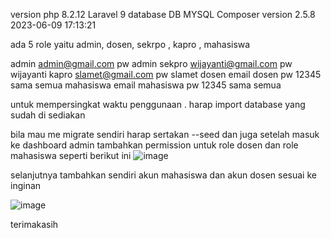 
version php 8.2.12
Laravel 9
database DB MYSQL
Composer version 2.5.8 2023-06-09 17:13:21

ada 5 role yaitu admin, dosen, sekrpo , kapro , mahasiswa


admin admin@gmail.com pw admin
sekpro wijayanti@gmail.com  pw wijayanti
kapro slamet@gmail.com pw slamet
dosen email dosen pw 12345 sama semua
mahasiswa email mahasiswa pw 12345 sama semua 

untuk mempersingkat waktu penggunaan . harap import database yang sudah di sediakan 

bila mau me migrate sendiri harap sertakan --seed dan juga setelah masuk ke dashboard admin tambahkan permission untuk role dosen dan role mahasiswa seperti berikut ini
![image](https://github.com/agung125/Aplikasi-Pengajuan-Judul-Skripsi/assets/93768289/3532af26-9a6c-4c49-b955-e692e5f1f217)

selanjutnya tambahkan sendiri akun mahasiswa dan akun dosen sesuai ke inginan

![image](https://github.com/agung125/Aplikasi-Pengajuan-Judul-Skripsi/assets/93768289/9a25f79a-49c1-427c-b704-08dd1853dcdd)


terimakasih








